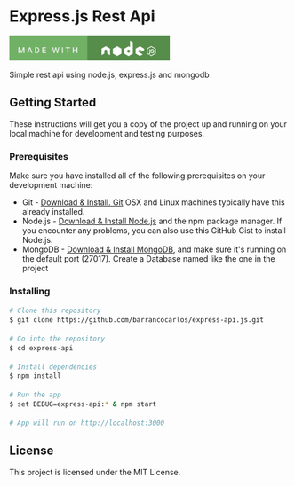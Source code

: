 # Express.js Rest Api

![Alt Text](https://github.com/barrancocarlos/express-api/blob/master/public/node.jpg)

Simple rest api using node.js, express.js and mongodb

## Getting Started

These instructions will get you a copy of the project up and running on your local machine for development and testing purposes.

### Prerequisites

Make sure you have installed all of the following prerequisites on your development machine:

* Git - [Download & Install. Git](https://git-scm.com/book/en/v2/Getting-Started-Installing-Git) OSX and Linux machines typically have this already installed.
* Node.js - [Download & Install Node.js](https://nodejs.org/en/download/) and the npm package manager. If you encounter any problems, you can also use this GitHub Gist to install Node.js.
* MongoDB - [Download & Install MongoDB](https://docs.mongodb.com/manual/installation/), and make sure it's running on the default port (27017). Create a Database named like the one in the project

### Installing

```bash
# Clone this repository
$ git clone https://github.com/barrancocarlos/express-api.js.git

# Go into the repository
$ cd express-api

# Install dependencies
$ npm install

# Run the app
$ set DEBUG=express-api:* & npm start

# App will run on http://localhost:3000
```

## License

This project is licensed under the MIT License.

